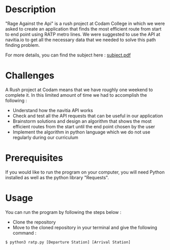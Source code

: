 # Description
"Rage Against the Api" is a rush project at Codam College in which we were asked to create an application that finds the most efficient route from start to end point using RATP metro lines. We were suggested to use the API at navitia.io to get all the necessary data that we needed to solve this path finding problem.

For more details, you can find the subject here : [subject.pdf](https://github.com/Imod7/Rush_RageAgainstTheAPi/subject.pdf)

# Challenges
A Rush project at Codam means that we have roughly one weekend to complete it. In this limited amount of time we had to accomplish the following :
- Understand how the navitia API works
- Check and test all the API requests that can be useful in our application
- Brainstorm solutions and design an algorithm that shows the most efficient routes from the start until the end point chosen by the user
- Implement the algorithm in python language which we do not use regularly during our curriculum

# Prerequisites
If you would like to run the program on your computer, you will need Python installed as well as the python library "Requests".

# Usage
You can run the program by following the steps below :
- Clone the repository
- Move to the cloned repository in your terminal and give the following command :
```
$ python3 ratp.py [Departure Station] [Arrival Station]
```








